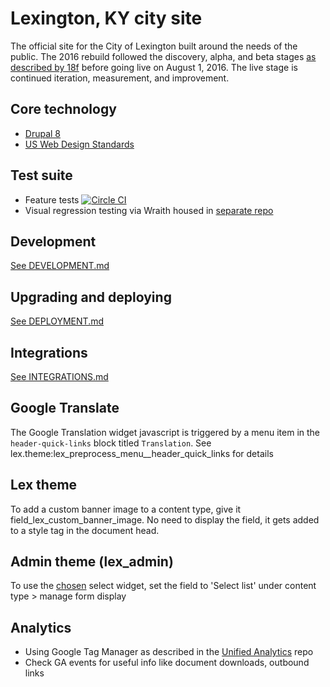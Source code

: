 # Lexington, KY city site

The official site for the City of Lexington built around the needs of the public. The 2016 rebuild followed the discovery, alpha, and beta stages [as described by 18f](https://18f.gsa.gov/dashboard/stages/) before going live on August 1, 2016. The live stage is continued iteration, measurement, and improvement.

## Core technology

* [Drupal 8](https://www.drupal.org/8)
* [US Web Design Standards](https://playbook.cio.gov/designstandards/)

## Test suite
* Feature tests [![Circle CI](https://circleci.com/gh/lfucg/lexingtonky.gov/tree/master.svg?style=svg)](https://circleci.com/gh/lfucg/lexingtonky.gov/tree/master)
* Visual regression testing via Wraith housed in
[separate repo](https://github.com/eeeschwartz/lexky-wraith)

## Development

[See DEVELOPMENT.md](DEVELOPMENT.md)

## Upgrading and deploying

[See DEPLOYMENT.md](DEPLOYMENT.md)

## Integrations

[See INTEGRATIONS.md](INTEGRATIONS.md)

## Google Translate

The Google Translation widget javascript is triggered by a menu item in the `header-quick-links`
block titled `Translation`. See lex.theme:lex_preprocess_menu__header_quick_links for details

## Lex theme

To add a custom banner image to a content type, give it field_lex_custom_banner_image. No
need to display the field, it gets added to a style tag in the document head.

## Admin theme (lex_admin)

To use the [chosen](https://www.drupal.org/project/chose) select widget, set the field to 'Select list' under content type > manage form display

## Analytics

* Using Google Tag Manager as described in the [Unified Analytics](https://github.com/laurenancona/unified-analytics) repo
* Check GA events for useful info like document downloads, outbound links
